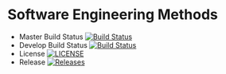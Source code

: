 # Software Engineering Methods

- Master Build Status [![Build Status](https://travis-ci.org/boejell2001/sem.svg?branch=master)](https://travis-ci.org/kevin-chalmers/sem)
- Develop Build Status [![Build Status](https://travis-ci.org/boejell2001/sem.svg?branch=develop)](https://travis-ci.org/boejell2001/sem)
- License [![LICENSE](https://img.shields.io/github/license/boejell2001/sem.svg?style=flat-square)](https://github.com/boejell2001/sem/blob/master/LICENSE)
- Release [![Releases](https://img.shields.io/github/release/boejell2001/sem/all.svg?style=flat-square)](https://github.com/boejell2001/sem/releases)
